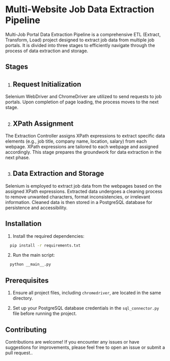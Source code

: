 
# Multi-Website Job Data Extraction Pipeline

Multi-Job Portal Data Extraction Pipeline is a comprehensive ETL (Extract, Transform, Load) project designed to extract job data from multiple job portals. It is divided into three stages to efficiently navigate through the process of data extraction and storage.


## Stages

1. ## Request Initialization
Selenium WebDriver and ChromeDriver are utilized to send requests to job portals.
Upon completion of page loading, the process moves to the next stage.

2. ## XPath Assignment
The Extraction Controller assigns XPath expressions to extract specific data elements (e.g., job title, company name, location, salary) from each webpage.
XPath expressions are tailored to each webpage and assigned accordingly.
This stage prepares the groundwork for data extraction in the next phase.

3. ## Data Extraction and Storage
Selenium is employed to extract job data from the webpages based on the assigned XPath expressions.
Extracted data undergoes a cleaning process to remove unwanted characters, format inconsistencies, or irrelevant information.
Cleaned data is then stored in a PostgreSQL database for persistence and accessibility.
## Installation

1)  Install the required dependencies:

```bash
  pip install -r requirements.txt
```

2)  Run the main script:

```bash
  python __main__.py
```


    
## Prerequisites

1. Ensure all project files, including `chromedriver`, are located in the same directory.

2. Set up your PostgreSQL database credentials in the `sql_connector.py` file before running the project.
## Contributing

Contributions are welcome! If you encounter any issues or have suggestions for improvements, please feel free to open an issue or submit a pull request..


